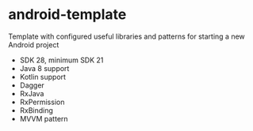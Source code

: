 # android-template
Template with configured useful libraries and patterns for starting a new Android project

 * SDK 28, minimum SDK 21
 * Java 8 support
 * Kotlin support
 * Dagger
 * RxJava
 * RxPermission
 * RxBinding
 * MVVM pattern
 